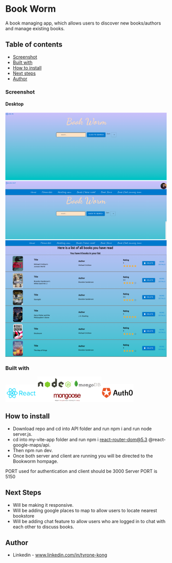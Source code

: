 # Book Worm

A book managing app, which allows users to discover new books/authors and manage existing books. 
## Table of contents

  - [Screenshot](#screenshot)
  - [Built with](#built-with)
  - [How to install](#how-to-install)
  - [Next steps](#next-steps)
- [Author](#author)


### Screenshot

#### Desktop

![](./images/bookwormscreenshot1.png)
![](./images/bookwormscreenshot2.png)
![](./images/bookwormscreenshot3.png)



### Built with

<img src="./images/react-logo.jpg" width="100"/><img src="./images/backend.png" width="200"/><img src="./images/auth0.png" width="100"/>

## How to install

* Download repo and cd into API folder and run npm i and run node server.js.
*  cd into my-vite-app folder and run npm i react-router-dom@5.3 @react-google-maps/api.
* Then npm run dev.
* Once both server and client are running you will be directed to the Bookworm hompage.




PORT used for authentication and client should be 3000
Server PORT is 5150

## Next Steps
* Will be making it responsive.
* Will be adding google places to map to allow users to locate nearest bookstore
* Will be adding chat feature to allow users who are logged in to chat with each other to discuss books.



## Author

- Linkedin - www.linkedin.com/in/tyrone-kong
